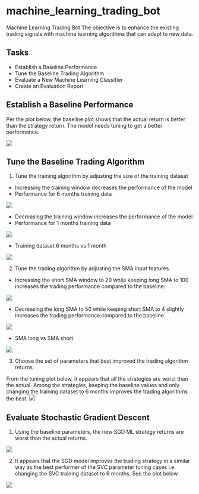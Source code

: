 # machine_learning_trading_bot
Machine Learning Trading Bot
The objective is to enhance the existing trading signals with machine learning algorithms that can adapt to new data.

## Tasks
- Establish a Baseline Performance
- Tune the Baseline Trading Algorithm
- Evaluate a New Machine Learning Classifier
- Create an Evaluation Report

## Establish a Baseline Performance
Per the plot below, the baseline plot shows that the actual return is better than the  strategy return. The model needs tuning to get a better performance.

<img src="Delta_[Strategy - Actual]_Baseline.png">

## Tune the Baseline Trading Algorithm 
1. Tune the training algorithm by adjusting the size of the training dataset
- Increasing the training  window decreases the performance of the model
- Performance for 6 months training data
<img src="Delta_[Strategy - Actual]_dataset_6months.png">

  - Decreasing the training window increases the performance of the model
  - Performance for 1 months training data
<img src="Delta_[Strategy - Actual]_dataset_1month.png">

- Training dataset 6 months vs 1 month
<img src="Delta_[Strategy - Actual]_dataset_svc.png">

2. Tune the trading algorithm by adjusting the SMA input features.
- Increasing the short SMA window to 20 while keeping long SMA to 100 increases the trading performance compared to the baseline:
<img src="Delta_[Strategy - Actual]_dataset_short20.png">

- Decreasing the long SMA to 50 while keeping short SMA to 4 slightly increases the trading performance compared to the baseline.

<img src="Delta_[Strategy - Actual]_dataset_long50.png">

- SMA long vs SMA short
<img src="Delta_[Strategy - Actual]_SMA_svc.png">

3. Choose the set of parameters that best improved the trading algorithm returns

From the tuning plot below, it appears that all the strategies are worst than the actual. Among the strategies, keeping the baseline values and only changing the training dataset to 6 months improves the trading algorithms the best.
<img src="Delta_[Strategy - Actual]_tuning_results.png">

## Evaluate Stochastic Gradient Descent
1. Using the baseline parameters, the new SGD ML strategy returns are worst than the actual returns.

<img src="Delta_[Strategy - Actual]_SGD.png">

2. It appears that the SGD model improves the trading strategy in a similar way as the best performer of the SVC parameter tuning cases i.e. changing the SVC  training dataset to 6 months. See the plot below

<img src="Delta_[Strategy - Actual]_SVC_vs_SGD.png">